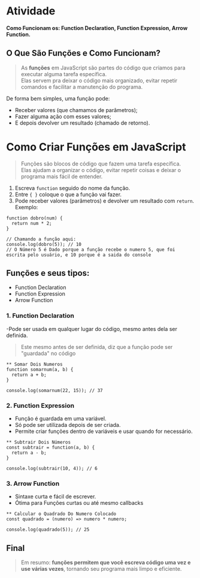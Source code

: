 # Atividade
#### Como Funcionam os: Function Declaration, Function Expression, Arrow Function.
## O Que São Funções e Como Funcionam?
>As **funções** em JavaScript são partes do código que criamos para executar alguma tarefa específica.  
Elas servem pra deixar o código mais organizado, evitar repetir comandos e facilitar a manutenção do programa.

De forma bem simples, uma função pode:
- Receber valores (que chamamos de parâmetros);
- Fazer alguma ação com esses valores;
- E depois devolver um resultado (chamado de retorno).

# Como Criar Funções em JavaScript

>Funções são blocos de código que fazem uma tarefa específica.  
Elas ajudam a organizar o código, evitar repetir coisas e deixar o programa mais fácil de entender.
1. Escreva `function` seguido do nome da função.  
2. Entre `{ }` coloque o que a função vai fazer.  
3. Pode receber valores (parâmetros) e devolver um resultado com `return`.
Exemplo:
```
function dobro(num) {
  return num * 2;
}

// Chamando a função aqui:
console.log(dobro(5)); // 10
// O Número 5 é Dado porque a função recebe o numero 5, que foi escrita pelo usuário, e 10 porque é a saida do console
```

## Funções e seus tipos:
- Function Declaration
- Function Expression
- Arrow Function
### 1. Function Declaration
-Pode ser usada em qualquer lugar do código, mesmo antes dela ser definida.
> Este mesmo antes de ser definida, diz que a função pode ser "guardada" no código

```
** Somar Dois Numeros
function somarnum(a, b) {
  return a + b;
}

console.log(somarnum(22, 15)); // 37
```

### 2. Function Expression
- Função é guardada em uma variável.
- Só pode ser utilizada depois de ser criada.
- Permite criar funções dentro de variáveis e usar quando for necessário.
```
** Subtrair Dois Números
const subtrair = function(a, b) {
  return a - b;
}

console.log(subtrair(10, 4)); // 6
```
### 3. Arrow Function
- Sintaxe curta e fácil de escrever.
- Ótima para Funções curtas ou até mesmo callbacks
```
** Calcular o Quadrado Do Numero Colocado
const quadrado = (numero) => numero * numero;

console.log(quadrado(5)); // 25
```

## Final
> Em resumo: **funções permitem que você escreva código uma vez e use várias vezes**, tornando seu programa mais limpo e eficiente.
